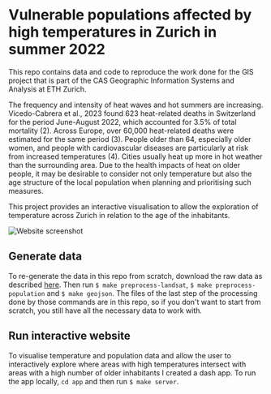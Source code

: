 # Vulnerable populations affected by high temperatures in Zurich in summer 2022

This repo contains data and code to reproduce the work done for the GIS project that is part of the CAS Geographic Information Systems and Analysis at ETH Zurich.

The frequency and intensity of heat waves and hot summers are increasing. Vicedo-Cabrera et al., 2023 found 623 heat-related deaths in Switzerland for the period June-August 2022, which accounted for 3.5% of total mortality (2). Across Europe, over 60,000 heat-related deaths were estimated for the same period (3). People older than 64, especially older women, and people with cardiovascular diseases are particularly at risk from increased temperatures (4). Cities usually heat up more in hot weather than the surrounding area. Due to the health impacts of heat on older people, it may be desirable to consider not only temperature but also the age structure of the local population when planning and prioritising such measures.

This project provides an interactive visualisation to allow the exploration of temperature across Zurich in relation to the age of the inhabitants.

![Website screenshot](./website.png)

## Generate data
To re-generate the data in this repo from scratch, download the raw data as described [here](data/README.md). Then run `$ make preprocess-landsat`, `$ make preprocess-population` and `$ make geojson`. The files of the last step of the processing done by those commands are in this repo, so if you don't want to start from scratch, you still have all the necessary data to work with.


## Run interactive website
To visualise temperature and population data and allow the user to interactively  explore where areas with high temperatures intersect with areas with a high number of older inhabitants I created a dash app. To run the app locally, `cd app` and then run `$ make server`.
